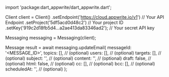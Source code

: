 import 'package:dart_appwrite/dart_appwrite.dart';

Client client = Client()
    .setEndpoint('https://cloud.appwrite.io/v1') // Your API Endpoint
    .setProject('5df5acd0d48c2') // Your project ID
    .setKey('919c2d18fb5d4...a2ae413da83346ad2'); // Your secret API key

Messaging messaging = Messaging(client);

Message result = await messaging.updateEmail(
    messageId: '<MESSAGE_ID>',
    topics: [], // (optional)
    users: [], // (optional)
    targets: [], // (optional)
    subject: '<SUBJECT>', // (optional)
    content: '<CONTENT>', // (optional)
    draft: false, // (optional)
    html: false, // (optional)
    cc: [], // (optional)
    bcc: [], // (optional)
    scheduledAt: '', // (optional)
);
